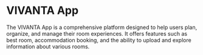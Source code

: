 # **VIVANTA App**

The VIVANTA App is a comprehensive platform designed to help users plan, organize, and manage their room experiences. It offers features such as best room, accommodation booking, and the ability to upload and explore information about various rooms.



